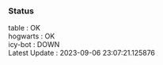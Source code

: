 ### Status


table : OK  
hogwarts : OK  
icy-bot : DOWN  
Latest Update : 2023-09-06 23:07:21.125876
